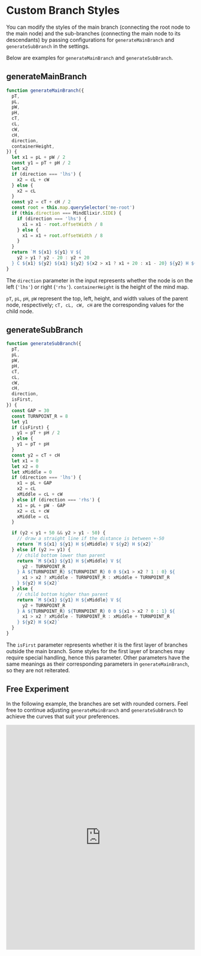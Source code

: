 # Custom Branch Styles

You can modify the styles of the main branch (connecting the root node to the main node) and the sub-branches (connecting the main node to its descendants) by passing configurations for `generateMainBranch` and `generateSubBranch` in the settings.

Below are examples for `generateMainBranch` and `generateSubBranch`.

## generateMainBranch

```js
function generateMainBranch({
  pT,
  pL,
  pW,
  pH,
  cT,
  cL,
  cW,
  cH,
  direction,
  containerHeight,
}) {
  let x1 = pL + pW / 2
  const y1 = pT + pH / 2
  let x2
  if (direction === 'lhs') {
    x2 = cL + cW
  } else {
    x2 = cL
  }
  const y2 = cT + cH / 2
  const root = this.map.querySelector('me-root')
  if (this.direction === MindElixir.SIDE) {
    if (direction === 'lhs') {
      x1 = x1 - root.offsetWidth / 8
    } else {
      x1 = x1 + root.offsetWidth / 8
    }
  }
  return `M ${x1} ${y1} V ${
    y2 > y1 ? y2 - 20 : y2 + 20
  } C ${x1} ${y2} ${x1} ${y2} ${x2 > x1 ? x1 + 20 : x1 - 20} ${y2} H ${x2}`
}
```

The `direction` parameter in the input represents whether the node is on the left (`'lhs'`) or right (`'rhs'`). `containerHeight` is the height of the mind map.

`pT`, `pL`, `pH`, `pW` represent the top, left, height, and width values of the parent node, respectively; `cT, cL, cW, cH` are the corresponding values for the child node.

## generateSubBranch

```js
function generateSubBranch({
  pT,
  pL,
  pW,
  pH,
  cT,
  cL,
  cW,
  cH,
  direction,
  isFirst,
}) {
  const GAP = 30
  const TURNPOINT_R = 8
  let y1
  if (isFirst) {
    y1 = pT + pH / 2
  } else {
    y1 = pT + pH
  }
  const y2 = cT + cH
  let x1 = 0
  let x2 = 0
  let xMiddle = 0
  if (direction === 'lhs') {
    x1 = pL + GAP
    x2 = cL
    xMiddle = cL + cW
  } else if (direction === 'rhs') {
    x1 = pL + pW - GAP
    x2 = cL + cW
    xMiddle = cL
  }

  if (y2 < y1 + 50 && y2 > y1 - 50) {
    // draw a straight line if the distance is between +-50
    return `M ${x1} ${y1} H ${xMiddle} V ${y2} H ${x2}`
  } else if (y2 >= y1) {
    // child bottom lower than parent
    return `M ${x1} ${y1} H ${xMiddle} V ${
      y2 - TURNPOINT_R
    } A ${TURNPOINT_R} ${TURNPOINT_R} 0 0 ${x1 > x2 ? 1 : 0} ${
      x1 > x2 ? xMiddle - TURNPOINT_R : xMiddle + TURNPOINT_R
    } ${y2} H ${x2}`
  } else {
    // child bottom higher than parent
    return `M ${x1} ${y1} H ${xMiddle} V ${
      y2 + TURNPOINT_R
    } A ${TURNPOINT_R} ${TURNPOINT_R} 0 0 ${x1 > x2 ? 0 : 1} ${
      x1 > x2 ? xMiddle - TURNPOINT_R : xMiddle + TURNPOINT_R
    } ${y2} H ${x2}`
  }
}
```

The `isFirst` parameter represents whether it is the first layer of branches outside the main branch. Some styles for the first layer of branches may require special handling, hence this parameter. Other parameters have the same meanings as their corresponding parameters in `generateMainBranch`, so they are not reiterated.

## Free Experiment

In the following example, the branches are set with rounded corners. Feel free to continue adjusting `generateMainBranch` and `generateSubBranch` to achieve the curves that suit your preferences.

<iframe height="600" style="width: 100%;" scrolling="no" title="Untitled" src="https://codepen.io/ssshooter/embed/WNmZMmq?default-tab=js%2Cresult" frameborder="no" loading="lazy" allowtransparency="true" allowfullscreen="true">
  See the Pen <a href="https://codepen.io/ssshooter/pen/WNmZMmq">
  Untitled</a> by ssshooter (<a href="https://codepen.io/ssshooter">@ssshooter</a>)
  on <a href="https://codepen.io">CodePen</a>.
</iframe>
